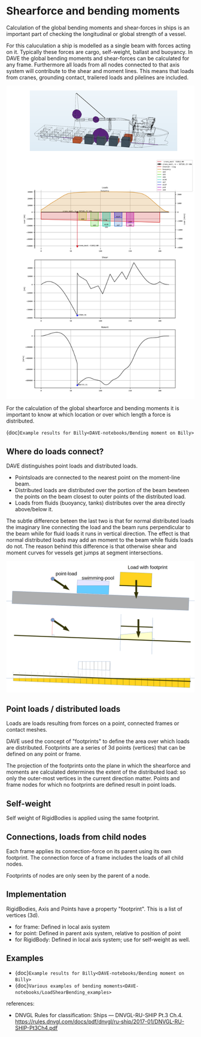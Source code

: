 # Shearforce and bending moments

Calculation of the global bending moments and shear-forces in ships is an important part of checking the longitudinal or global strength of a vessel.

For this caluculation a ship is modelled as a single beam with forces acting on it. Typically these forces are cargo, self-weight, ballast and buoyancy.
In DAVE the global bending moments and shear-forces can be calculated for any frame. Furthermore all loads from all nodes connected to that axis system will contribute to the shear and moment lines. This means that loads from cranes, grounding contact, trailered loads and pilelines are included.

![global_bending_moment](./images/global_bending_moment1.png)

For the calculation of the global shearforce and bending moments it is important to know at which location or over which length a force is distributed.

{doc}`Example results for Billy<DAVE-notebooks/Bending moment on Billy>`


## Where do loads connect?

DAVE distinguishes point loads and distributed loads. 

- Pointsloads are connected to the nearest point on the moment-line beam.
- Distributed loads are distributed over the portion of the beam bewteen the points on the beam closest to outer points of the distributed load.
- Loads from fluids (buoyancy, tanks) distributes over the area directly above/below it.

The subtle difference beteen the last two is that for normal distributed loads the imaginary line connecting the load and the beam runs perpendicular to the beam while for fluid loads it runs in vertical direction. The effect is that normal distributed loads may add an moment to the beam while fluids loads do not. The reason behind this difference is that otherwise shear and moment curves for vessels get jumps at segment intersections.

![global_bending_moment2](./images/global_bending_moment2.png)

## Point loads / distributed loads

Loads are loads resulting from forces on a point, connected frames or contact meshes. 

DAVE used the concept of "footprints" to define the area over which loads are distributed.
Footprints are a series of 3d points (vertices) that can be defined on any point or frame.


The projection of the footprints onto the plane in which the shearforce and moments are calculated determines the extent of the distributed load: so only the outer-most vertices in the current direction matter.
Points and frame nodes for which no footprints are defined result in point loads.

## Self-weight

Self weight of RigidBodies is applied using the same footprint.

## Connections, loads from child nodes

Each frame applies its connection-force on its parent using its own footprint.
The connection force of a frame includes the loads of all child nodes. 

Footprints of nodes are only seen by the parent of a node.

## Implementation

RigidBodies, Axis and Points have a property "footprint". This is a list of vertices (3d).
- for frame: Defined in local axis system
- for point: Defined in parent axis system, relative to position of point
- for RigidBody: Defined in local axis system; use for self-weight as well.

## Examples

- {doc}`Example results for Billy<DAVE-notebooks/Bending moment on Billy>`
- {doc}`Various examples of bending moments<DAVE-notebooks/LoadShearBending_examples>`


references:
- DNVGL Rules for classification: Ships — DNVGL-RU-SHIP Pt.3 Ch.4.  https://rules.dnvgl.com/docs/pdf/dnvgl/ru-ship/2017-01/DNVGL-RU-SHIP-Pt3Ch4.pdf
